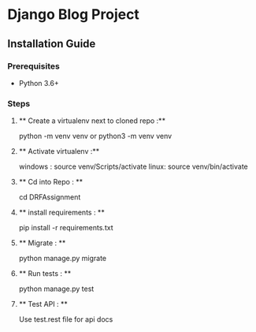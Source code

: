 # Django Blog Project


## Installation Guide

### Prerequisites

- Python 3.6+



### Steps

1. ** Create a virtualenv next to cloned repo  :**

    python -m venv venv
    or 
    python3 -m venv venv


2. ** Activate virtualenv :**

    windows :
        source venv/Scripts/activate
    linux:
        source venv/bin/activate


3. ** Cd into Repo : **
    
    cd DRFAssignment


4. ** install requirements : **
    
    pip install -r requirements.txt


5. ** Migrate : **
    
    python manage.py migrate


6. ** Run tests : **
    
    python manage.py test


7. ** Test API : **

    Use test.rest file for api docs 






